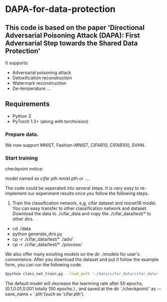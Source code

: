 # DAPA-for-data-protection
## This code is based on the paper 'Directional Adversarial Poisoning Attack (DAPA): First Adversarial Step towards the Shared Data Protection'

It supports:
- Adversarial poisoning attack
- Detoxification reconstruction
- Watermark reconstruction
- De-temperature
...

## Requirements
- Python 3
- PyTorch 1.3+ (along with torchvision)

### Prepare data.

We now support MNIST, Fashion-MNIST, CIFAR10, CIFAR100, SVHN.

### Start training

checkpoint notice:

model named as *cifar*.pth  *mnist*.pth or ....

The code could be seperated into several steps. It is very easy to re-implement our experiment results once you follow the following steps.

1. Train the classification network, e,g, cifar dataset and resnet18 model.
You can easy transfer to other classification network and dataset.
Download the data to ./cifar_data and copy the ./cifar_data/test/* to other dirs. 

- cd ./data
- python generate_dirs.py
- cp -r ./cifar_data/test/* ./adv/
- cp -r ./cifar_data/test/* ./process/

We also offer many exisiting models on the dir ./models for user's convenience.
After you download the dataset and put it follow the example form, you can run the following code.
```bash
$python class_net_train.py --load_path './data/cifar_data/cifar_data' --dataset 'cifar' --device '0' --save_name 'cifar'
```
The default model will decrease the learnning rate after 50 epochs, (0.1,0.01,0.001 totally 150 epochs.) , and saved at the dir './checkpoint/' as --save_name + '.pth'(such as 'cifar.pth').
